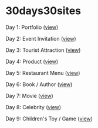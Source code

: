# 30days30sites
Day 1: Portfolio ([view](https://codepen.io/kathykato/full/KRQOKY/))

Day 2: Event Invitation ([view](https://codepen.io/kathykato/full/rvrKMa/))

Day 3: Tourist Attraction ([view](https://codepen.io/kathykato/full/MqYVOq))

Day 4: Product ([view](https://codepen.io/kathykato/full/gdvjax))

Day 5: Restaurant Menu ([view](https://codepen.io/kathykato/full/KGVzVg))

Day 6: Book / Author ([view](https://codepen.io/kathykato/full/VExpeq))

Day 7: Movie ([view](https://codepen.io/kathykato/full/MzzRve))

Day 8: Celebrity ([view](https://codepen.io/kathykato/full/gQJxjR))

Day 9: Children's Toy / Game ([view](https://codepen.io/kathykato/full/WmGpjN))
